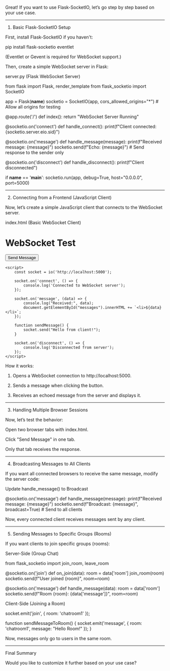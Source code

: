 Great! If you want to use Flask-SocketIO, let’s go step by step based on your use case.


---

1. Basic Flask-SocketIO Setup

First, install Flask-SocketIO if you haven't:

pip install flask-socketio eventlet

(Eventlet or Gevent is required for WebSocket support.)

Then, create a simple WebSocket server in Flask:

server.py (Flask WebSocket Server)

from flask import Flask, render_template
from flask_socketio import SocketIO

app = Flask(__name__)
socketio = SocketIO(app, cors_allowed_origins="*")  # Allow all origins for testing

@app.route('/')
def index():
    return "WebSocket Server Running"

@socketio.on('connect')
def handle_connect():
    print(f"Client connected: {socketio.server.eio.sid}")

@socketio.on('message')
def handle_message(message):
    print(f"Received message: {message}")
    socketio.send(f"Echo: {message}")  # Send response to the sender only

@socketio.on('disconnect')
def handle_disconnect():
    print(f"Client disconnected")

if __name__ == '__main__':
    socketio.run(app, debug=True, host="0.0.0.0", port=5000)


---

2. Connecting from a Frontend (JavaScript Client)

Now, let’s create a simple JavaScript client that connects to the WebSocket server.

index.html (Basic WebSocket Client)

<!DOCTYPE html>
<html>
<head>
    <title>WebSocket Test</title>
    <script src="https://cdnjs.cloudflare.com/ajax/libs/socket.io/4.5.4/socket.io.js"></script>
</head>
<body>
    <h1>WebSocket Test</h1>
    <button onclick="sendMessage()">Send Message</button>
    <ul id="messages"></ul>

    <script>
        const socket = io('http://localhost:5000');

        socket.on('connect', () => {
            console.log('Connected to WebSocket server');
        });

        socket.on('message', (data) => {
            console.log("Received:", data);
            document.getElementById("messages").innerHTML += `<li>${data}</li>`;
        });

        function sendMessage() {
            socket.send("Hello from client!");
        }

        socket.on('disconnect', () => {
            console.log('Disconnected from server');
        });
    </script>
</body>
</html>

How it works:

1. Opens a WebSocket connection to http://localhost:5000.


2. Sends a message when clicking the button.


3. Receives an echoed message from the server and displays it.




---

3. Handling Multiple Browser Sessions

Now, let’s test the behavior:

Open two browser tabs with index.html.

Click "Send Message" in one tab.

Only that tab receives the response.



---

4. Broadcasting Messages to All Clients

If you want all connected browsers to receive the same message, modify the server code:

Update handle_message() to Broadcast

@socketio.on('message')
def handle_message(message):
    print(f"Received message: {message}")
    socketio.send(f"Broadcast: {message}", broadcast=True)  # Send to all clients

Now, every connected client receives messages sent by any client.


---

5. Sending Messages to Specific Groups (Rooms)

If you want clients to join specific groups (rooms):

Server-Side (Group Chat)

from flask_socketio import join_room, leave_room

@socketio.on('join')
def on_join(data):
    room = data['room']
    join_room(room)
    socketio.send(f"User joined {room}", room=room)

@socketio.on('message')
def handle_message(data):
    room = data['room']
    socketio.send(f"Room {room}: {data['message']}", room=room)

Client-Side (Joining a Room)

socket.emit('join', { room: 'chatroom1' });

function sendMessageToRoom() {
    socket.emit('message', { room: 'chatroom1', message: "Hello Room!" });
}

Now, messages only go to users in the same room.


---

Final Summary

Would you like to customize it further based on your use case?

